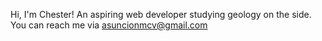 Hi, I'm Chester! An aspiring web developer studying geology on the side. <br>
You can reach me via asuncionmcv@gmail.com
